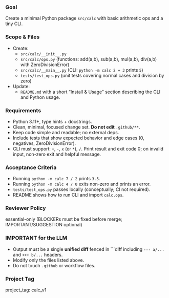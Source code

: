 ﻿### Goal
Create a minimal Python package `src/calc` with basic arithmetic ops and a tiny CLI.

### Scope & Files
- Create:
  - `src/calc/__init__.py`
  - `src/calc/ops.py`  (functions: add(a,b), sub(a,b), mul(a,b), div(a,b) with ZeroDivisionError)
  - `src/calc/__main__.py` (CLI: `python -m calc 2 + 3` prints `5`)
  - `tests/test_ops.py` (unit tests covering normal cases and division by zero)
- Update:
  - `README.md` with a short “Install & Usage” section describing the CLI and Python usage.

### Requirements
- Python 3.11+, type hints + docstrings.
- Clean, minimal, focused change set. **Do not edit** `.github/**`.
- Keep code simple and readable; no external deps.
- Include tests that show expected behavior and edge cases (0, negatives, ZeroDivisionError).
- CLI must support: `+`, `-`, `x` (or `*`), `/`. Print result and exit code 0; on invalid input, non-zero exit and helpful message.

### Acceptance Criteria
- Running `python -m calc 7 / 2` prints `3.5`.
- Running `python -m calc 4 / 0` exits non-zero and prints an error.
- `tests/test_ops.py` passes locally (conceptually; CI not required).
- README shows how to run CLI and import `calc.ops`.

### Reviewer Policy
essential-only (BLOCKERs must be fixed before merge; IMPORTANT/SUGGESTION optional)

### IMPORTANT for the LLM
- Output must be a single **unified diff** fenced in ```diff including `--- a/...` and `+++ b/...` headers.
- Modify only the files listed above.
- Do not touch `.github` or workflow files.

### Project Tag
project_tag: calc_v1

